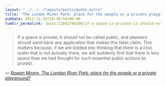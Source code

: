 ```yaml
---
layout: "../../../layouts/posts/quote.astro"
title: "The London River Park: place for the people or a private playground?"
pubDate: 2011-11-15T18:39:59+00:00
tumblr_permalink: /post/12842786108/if-a-space-is-private-it-should-not-be-called
---
```


> If a space is private, it should not be called public, and planners should send back any application that makes this false claim. This matters because, if we are kidded into thinking that there is a civic realm that is not actually there, we will suddenly find that there is less space than we had thought for such essential public actions as protest.

— <cite>[Rowan Moore, _The London River Park: place for the people or a private playground?_](https://www.theguardian.com/artanddesign/2011/nov/13/london-river-park-floating-public-space)</cite>
